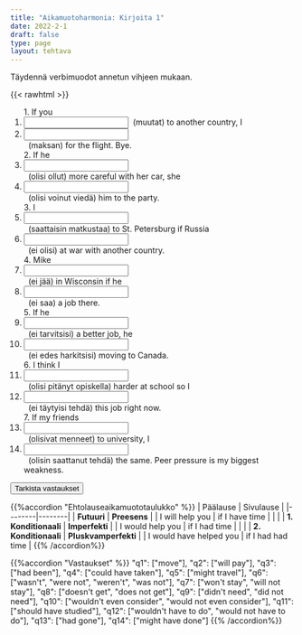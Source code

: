 ```yaml
---
title: "Aikamuotoharmonia: Kirjoita 1"
date: 2022-2-1
draft: false
type: page
layout: tehtava
---
```


Täydennä verbimuodot annetun vihjeen mukaan.

{{< rawhtml >}}
<div class="tehtava">
<form autocomplete="off">
  <ol>
  
<section>
1. If you &nbsp;<li><input id="q1" type="text"/>&nbsp; (muutat) to another country, I &nbsp;<li><input id="q2" type="text"/><span></span></li>&nbsp; (maksan) for the flight. Bye.
</section>
<section>
2. If he&nbsp;<li><input id="q3" type="text"/><span></span></li>&nbsp; (olisi ollut) more careful with her car, she &nbsp;<li><input id="q4" type="text"/><span></span></li>&nbsp; (olisi voinut viedä) him to the party.
</section>
<section>
3. I &nbsp;<li><input id="q5" type="text"/><span></span></li>&nbsp; (saattaisin matkustaa) to St. Petersburg if Russia &nbsp;<li><input id="q6" type="text"/><span></span></li>&nbsp; (ei olisi) at war with another country.</section>
<section>
4. Mike &nbsp;<li><input id="q7" type="text"/><span></span></li>&nbsp; (ei jää) in Wisconsin if he &nbsp;<li><input id="q8" type="text"/><span></span></li>&nbsp; (ei saa) a job there.
</section>
<section>
5. If he &nbsp;<li><input id="q9" type="text"/><span></span></li>&nbsp; (ei tarvitsisi) a better job, he &nbsp;<li><input id="q10" type="text"/><span></span></li>&nbsp; (ei edes harkitsisi) moving to Canada.
</section>
<section>
6. I think I &nbsp;<li><input id="q11" type="text"/><span></span></li>&nbsp; (olisi pitänyt opiskella) harder at school so I &nbsp;<li><input id="q12" type="text"/><span></span></li>&nbsp; (ei täytyisi tehdä) this job right now.
</section>
<section>
7. If my friends &nbsp;<li><input id="q13" type="text"/><span></span></li>&nbsp; (olisivat menneet) to university, I &nbsp;<li><input id="q14" type="text"/><span></span></li>&nbsp; (olisin saattanut tehdä) the same. Peer pressure is my biggest weakness.
</section>
</ol>
  
 <link rel="stylesheet" type="text/css" href="/css/kirjoita1.css"/>

<div id="buttonWrapper">
   <input type="submit" id="submit" value="Tarkista vastaukset" />
   </div>
</form>

</div>


<script>
var answers = {
  "q1": ["move"],
  "q2": ["will pay"],
  "q3": ["had been"],
  "q4": ["could have taken"],
  "q5": ["might travel"],
  "q6": ["wasn't", "were not", "weren't", "was not"],
  "q7": ["won't stay", "will not stay"],
  "q8": ["doesn't get", "does not get"],
  "q9": ["didn't need", "did not need"],
  "q10": ["wouldn't even consider", "would not even consider"],
  "q11": ["should have studied"],
  "q12": ["wouldn't have to do", "would not have to do"],
  "q13": ["had gone"],
  "q14": ["might have done"]
};

function markAnswers() {
  $("input[type='text']").each(function() {
    console.log($.inArray(this.value, answers[this.id]));
    if ($.inArray(this.value.toLowerCase().trim(), answers[this.id]) === -1) {
      $(this).parent()[0].setAttribute("class", "vaarin");
    } else {
      $(this).parent()[0].setAttribute("class", "oikein");
    }
  })
}

$("form").on("submit", function(e) {
  e.preventDefault();
  markAnswers();
});

const input = document.querySelector('.tehtava input');
const span = document.querySelector('.tehtava span');

document.querySelectorAll("input").forEach(elem => elem.addEventListener('input', function (event) {
    span.innerHTML = this.value.replace(/\s/g, '&nbsp;');
    this.style.width = span.offsetWidth + 'px';
}));

</script>
</rawhtml>

{{%accordion "Ehtolauseaikamuototaulukko" %}}
| Päälause | Sivulause |
|--------|--------|
| **Futuuri**  |  **Preesens**  |
| I will help you | if I have time |
|  |
| **1. Konditionaali** | **Imperfekti** | 
| I would help you | if I had time |
|  |
| **2. Konditionaali** | **Pluskvamperfekti** |
| I would have helped you | if I had had time |
{{% /accordion%}}

{{%accordion "Vastaukset" %}}
  "q1": ["move"],
  "q2": ["will pay"],
  "q3": ["had been"],
  "q4": ["could have taken"],
  "q5": ["might travel"],
  "q6": ["wasn't", "were not", "weren't", "was not"],
  "q7": ["won't stay", "will not stay"],
  "q8": ["doesn't get", "does not get"],
  "q9": ["didn't need", "did not need"],
  "q10": ["wouldn't even consider", "would not even consider"],
  "q11": ["should have studied"],
  "q12": ["wouldn't have to do", "would not have to do"],
  "q13": ["had gone"],
  "q14": ["might have done"]
{{% /accordion%}}
